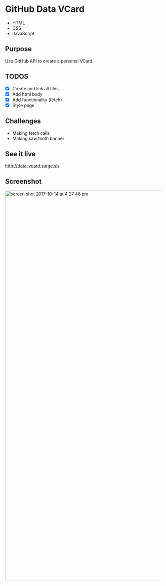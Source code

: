 # GitHub Data VCard
- HTML
- CSS
- JavaScript

## Purpose
Use GitHub API to create a personal VCard.

## TODOS
- [x] Create and link all files
- [x] Add html body
- [x] Add functionality (fetch)
- [x] Style page

## Challenges
- Making fetch calls
- Making saw tooth banner

## See it live
http://data-vcard.surge.sh

## Screenshot
<img width="1260" alt="screen shot 2017-10-14 at 4 27 48 pm" src="https://user-images.githubusercontent.com/30088565/31579471-af66f62a-b0fc-11e7-83c2-87990b7fbcbb.png">
